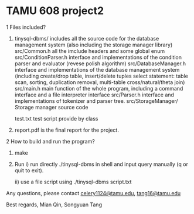 # TAMU 608 project2


1 Files included?
1) tinysql-dbms/ includes all the source code for the database management system (also including the storage manager library)
	src/Common.h all the imclude headers and some global enum
	src/ConditionParser.h  interface and implementations of the condition parser and evaluator (revese polish algorithm)
	src/DatabaseManager.h  interface and implementations of the database management system (including create/drop table, insert/delete tuples select statement: table scan, sorting, duplication removal, multi-table cross/natural/theta join)
	src/main.h main function of the whole program, including a command interface and a file interpreter interface
	src/Parser.h interface and implementations of tokenizer and parser tree.
	src/StorageManager/ Storage manager source code

	test.txt test script provide by class
2) report.pdf is the final report for the project.

2 How to build and run the program?
1) make
2) Run
	i) run directly ./tinysql-dbms in shell and input query manually (q or quit to exit).
	
	ii) use a file script using ./tinysql-dbms script.txt

Any questions, please contact celery1124@tamu.edu, tang16@tamu.edu

Best regards,
Mian Qin, Songyuan Tang
